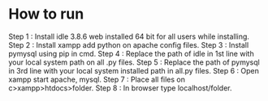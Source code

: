 # How to run
 

Step 1 : Install idle 3.8.6 web installed 64 bit for all users while installing. 
Step 2 : Install xampp add python on apache config files.
Step 3 : Install pymysql using pip in cmd. 
Step 4 : Replace the path of idle in 1st line with your local system path on all .py files. 
Step 5 : Replace the path of pymysql in 3rd line with your local system installed path in all.py files. 
Step 6 : Open xampp start apache, mysql. 
Step 7 : Place all files on c>xampp>htdocs>folder. 
Step 8 : In browser type localhost/folder.
